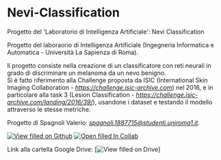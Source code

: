 # Nevi-Classification

Progetto del 'Laboratorio di Intelligenza Artificiale': Nevi Classification

Progetto del laboraorio di Intelligenza Artificiale (Ingegneria Informatica e Automatica - Università La Sapienza di Roma).  

Il progetto consiste nella creazione di un classificatore con reti neurali in grado di discriminare un melanoma da un nevo benigno.  
Si è fatto riferimento alla Challenge proposta da ISIC (International Skin Imaging Collaboration - *https://challenge.isic-archive.com*) nel 2016, e in particolare alla task 3 (Lesion Classification - *https://challenge.isic-archive.com/landing/2016/39/*), usandone i dataset e testando il modello attraverso le stesse metriche.

Progetto di Spagnoli Valerio: *spagnoli.1887715@studenti.uniroma1.it*.  
  
[![View filled on Github](https://img.shields.io/static/v1.svg?logo=github&label=Repo&message=View%20On%20Github&color=purple)](https://github.com/ValerioSpagnoli/Nevi-Classification/blob/main/Nevi_Classification.ipynb)
[![Open filled In Collab](https://colab.research.google.com/assets/colab-badge.svg)](https://colab.research.google.com/drive/1e4YtGOXGq-ZCI5Iun__t99Y4HTTMuQXa?authuser=1#scrollTo=uQbBFaezBVRa)  

Link alla cartella Google Drive: [![View filled on Drive](https://drive.google.com/drive/folders/1bImBBxri-gkreh2NBbZlQjz7ValCqieA?usp=sharing)]
